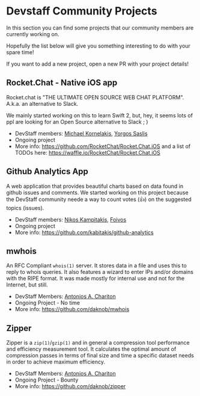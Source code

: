 # Devstaff Community Projects

In this section you can find some projects that our community members are currently working on. 

Hopefully the list below will give you something interesting to do with your spare time!

If you want to add a new project, open a new PR with your project details!

## Rocket.Chat - Native iOS app
Rocket.chat is "THE ULTIMATE OPEN SOURCE WEB CHAT PLATFORM". 
A.k.a. an alternative to Slack. 

We mainly started working on this to learn Swift 2, but, hey, it seems lots of ppl are looking for an Open Source alternative to Slack  ; )

* DevStaff members: [Michael Kornelakis](https://github.com/kormic), [Yorgos Saslis](https://github.com/gsaslis)
* Ongoing project
* More info: https://github.com/RocketChat/Rocket.Chat.iOS and a list of TODOs here: https://waffle.io/RocketChat/Rocket.Chat.iOS

## Github Analytics App
A web application that provides beautiful charts based on data found in github issues and comments. We started working on this project because the DevStaff community neede a way to count votes (:+1:) on the suggested topics (issues).

* DevStaff members: [Nikos Kampitakis](https://github.com/kabitakis), [Foivos](https://github.com/zakkak)
* Ongoing project
* More info: https://github.com/kabitakis/github-analytics

## mwhois
An RFC Compliant `whois(1)` server. It stores data in a file and uses this to reply to whois queries. It also features a wizard to enter IPs and/or domains with the RIPE format. It was made mostly for internal use and not for the Internet, but still. 

* DevStaff Members: [Antonios A. Chariton](https://github.com/daknob)
* Ongoing Project - No time
* More info: https://github.com/daknob/mwhois

## Zipper
Zipper is a `zip(1)`/`gzip(1)` and in general a compression tool performance and efficiency measurement tool. It calculates the optimal amount of compression passes in terms of final size and time a specific dataset needs in order to achieve maximum efficiency. 

* DevStaff Members: [Antonios A. Chariton](https://github.com/daknob)
* Ongoing Project - Bounty
* More info: https://github.com/daknob/zipper
